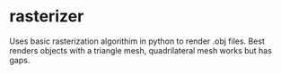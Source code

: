 # rasterizer

Uses basic rasterization algorithim in python to render .obj files. Best renders objects with a triangle mesh, quadrilateral mesh works but has gaps. 

